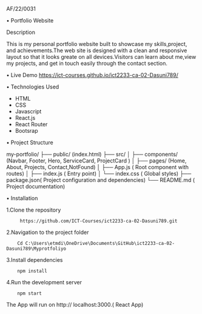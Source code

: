 AF/22/0031


•	Portfolio Website

  Description
  
This is my personal portfolio website built to showcase my skills,project, and achievements.The web site is designed with a clean and responsive layout so that it looks greate on all devices.Visitors can learn about me,view my projects, and get in touch easily through the contact section.

•	Live Demo
 https://ict-courses.github.io/ict2233-ca-02-Dasuni789/


•	Technologies Used
-	HTML
-	CSS
-	Javascript
-	React.js
-	React Router
-	Bootsrap

•	Project Structure

my-portfolio/
├── public/ (index.html)
├── src/ 
│ ├── components/ (Navbar, Footer, Hero, ServiceCard, ProjectCard )
│ ├── pages/ (Home, About, Projects, Contact,NotFound)
│ ├── App.js ( Root component with routes)
│ ├── index.js ( Entry point)
│ └── index.css ( Global styles)
├── package.json( Project configuration and dependencies)
└── README.md ( Project documentation)


•	Installation

1.Clone the repository

      	 https://github.com/ICT-Courses/ict2233-ca-02-Dasuni789.git
   
2.Navigation to the project folder

   		Cd C:\Users\etmdi\OneDrive\Documents\GitHub\ict2233-ca-02-Dasuni789\Myprotfoliyo
   
3.Install dependencies

		npm install
	
4.Run the development server

   		npm start
   
The App will run on http:// localhost:3000.( React App)

